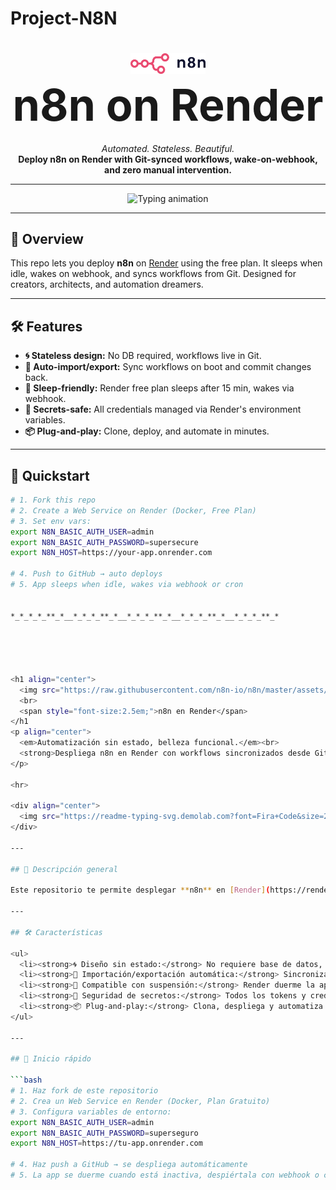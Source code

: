 # Project-N8N
<h1 align="center">
  <img src="https://raw.githubusercontent.com/n8n-io/n8n/master/assets/n8n-logo.png" width="120" alt="n8n logo">
  <br>
  <span style="font-size:2.5em;">n8n on Render</span>
</h1>

<p align="center">
  <em>Automated. Stateless. Beautiful.</em><br>
  <strong>Deploy n8n on Render with Git-synced workflows, wake-on-webhook, and zero manual intervention.</strong>
</p>

<hr>

<div align="center">
  <img src="https://readme-typing-svg.demolab.com?font=Fira+Code&size=22&pause=1000&color=00BFBF&center=true&vCenter=true&width=435&lines=✨+Stateless+Automation;🚀+Git-powered+Workflows;🧠+Wake-on-Webhooks;🔐+Secure+Secrets;🎯+Zero+Manual+Deploys" alt="Typing animation">
</div>

---

## 🧭 Overview

This repo lets you deploy **n8n** on [Render](https://render.com) using the free plan. It sleeps when idle, wakes on webhook, and syncs workflows from Git. Designed for creators, architects, and automation dreamers.

---

## 🛠️ Features

<ul>
  <li><strong>🌀 Stateless design:</strong> No DB required, workflows live in Git.</li>
  <li><strong>🔁 Auto-import/export:</strong> Sync workflows on boot and commit changes back.</li>
  <li><strong>🌙 Sleep-friendly:</strong> Render free plan sleeps after 15 min, wakes via webhook.</li>
  <li><strong>🔐 Secrets-safe:</strong> All credentials managed via Render's environment variables.</li>
  <li><strong>📦 Plug-and-play:</strong> Clone, deploy, and automate in minutes.</li>
</ul>

---

## 🚀 Quickstart

```bash
# 1. Fork this repo
# 2. Create a Web Service on Render (Docker, Free Plan)
# 3. Set env vars:
export N8N_BASIC_AUTH_USER=admin
export N8N_BASIC_AUTH_PASSWORD=supersecure
export N8N_HOST=https://your-app.onrender.com

# 4. Push to GitHub → auto deploys
# 5. App sleeps when idle, wakes via webhook or cron


*_*_*_*_**_*__*_*_*_**_*__*_*_*_**_*__*_*_*_**_*__*_*_*_**_*





<h1 align="center">
  <img src="https://raw.githubusercontent.com/n8n-io/n8n/master/assets/n8n-logo.png" width="120" alt="n8n logo">
  <br>
  <span style="font-size:2.5em;">n8n en Render</span>
</h1
<p align="center">
  <em>Automatización sin estado, belleza funcional.</em><br>
  <strong>Despliega n8n en Render con workflows sincronizados desde Git, activación por webhook y cero intervención manual.</strong>
</p>

<hr>

<div align="center">
  <img src="https://readme-typing-svg.demolab.com?font=Fira+Code&size=22&pause=1000&color=00BFBF&center=true&vCenter=true&width=435&lines=✨+Automatización+Stateless;🚀+Workflows+desde+Git;🧠+Despertar+por+Webhook;🔐+Secretos+Seguros;🎯+Deploy+sin+manos" alt="Animación de texto">
</div>

---

## 🧭 Descripción general

Este repositorio te permite desplegar **n8n** en [Render](https://render.com) usando el plan gratuito. La app se duerme cuando está inactiva, se despierta por webhook, y sincroniza workflows desde Git. Diseñado para creadores, arquitectos y soñadores de la automatización.

---

## 🛠️ Características

<ul>
  <li><strong>🌀 Diseño sin estado:</strong> No requiere base de datos, los workflows viven en Git.</li>
  <li><strong>🔁 Importación/exportación automática:</strong> Sincroniza workflows al iniciar y versiona cambios.</li>
  <li><strong>🌙 Compatible con suspensión:</strong> Render duerme la app tras 15 min, puedes despertarla por webhook.</li>
  <li><strong>🔐 Seguridad de secretos:</strong> Todos los tokens y credenciales se gestionan con variables de entorno.</li>
  <li><strong>📦 Plug-and-play:</strong> Clona, despliega y automatiza en minutos.</li>
</ul>

---

## 🚀 Inicio rápido

```bash
# 1. Haz fork de este repositorio
# 2. Crea un Web Service en Render (Docker, Plan Gratuito)
# 3. Configura variables de entorno:
export N8N_BASIC_AUTH_USER=admin
export N8N_BASIC_AUTH_PASSWORD=superseguro
export N8N_HOST=https://tu-app.onrender.com

# 4. Haz push a GitHub → se despliega automáticamente
# 5. La app se duerme cuando está inactiva, despiértala con webhook o cron
